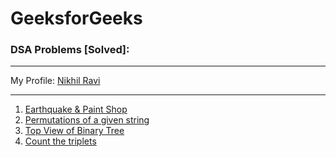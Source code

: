 # GeeksforGeeks
### DSA Problems [Solved]:

---

My Profile: [Nikhil Ravi](https://auth.geeksforgeeks.org/user/nikhilravi56/)

---


1. [Earthquake & Paint Shop](https://practice.geeksforgeeks.org/problems/earthquake-and-the-paint-shop4518/0)
2. [Permutations of a given string](https://practice.geeksforgeeks.org/problems/permutations-of-a-given-string2041/1?page=3&sortBy=submissions)
3. [Top View of Binary Tree](https://practice.geeksforgeeks.org/problems/top-view-of-binary-tree/1?page=4&sortBy=submissions)
4. [Count the triplets](https://practice.geeksforgeeks.org/problems/count-the-triplets4615/1?page=4&sortBy=submissions)
